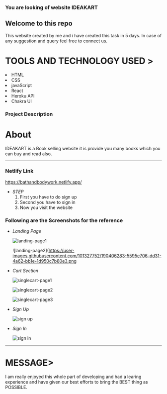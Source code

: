 ###  You are looking of website <span>IDEAKART<span>

 <h2>Welcome to this repo</h2>
 This website created by me and i have created this task in 5 days.
In case of any suggestion and query feel free to connect us.
 
 <h1>TOOLS AND TECHNOLOGY USED ></h1>
  <li>HTML</li>
  <li>CSS</li> 
  <li>javaScript</li>
  <li>React</li>
  <li>Heroku API</li>
  <li>Chakra UI</li>

 
### Project Description
 
 
 <h1>About </h1>
   IDEAKART is a Book selling website it is provide you many books which you can buy and read also.

---

### Netlify Link
 
https://bathandbodywork.netlify.app/
  
- *STEP*
  1.  First you have to do sign up
  2.  Second you have to sign in 
  3.  Now you visit the website
  
 
 
 ### Following are the Screenshots for the reference

- *Landing Page*
  
  ![landing-page1](https://user-images.githubusercontent.com/101327752/190406160-bca1b5b5-1e66-4bcf-9e60-980bae115428.png)
  
  ![landing-page2](https://user-images.githubusercontent.com/101327752/190406283-5595e706-dd31-4a62-bb1e-1d950c7b80e3.png

- *Cart Section*

  ![singlecart-page1](https://user-images.githubusercontent.com/101327752/190406417-cdbd5d37-ac43-4a38-97e2-844b24f1556b.png)
  
  ![singlecart-page2](https://user-images.githubusercontent.com/101327752/190406548-7b6a517c-24d7-4d31-a3b9-e0a2a962a7ae.png)
  
  ![singlecart-page3](https://user-images.githubusercontent.com/101327752/190406765-7ebb7425-cbf6-4596-bbd2-c5f971a9a8ba.png)

- *Sign Up*
  
  ![sign up](https://user-images.githubusercontent.com/101327752/190406862-d8617ddd-2216-48d0-8609-5da4acb7dfa5.png)
  
- *Sign In*
  
  ![sign in](https://user-images.githubusercontent.com/101327752/190407016-bd0c7f8f-1271-4e8e-b256-2c22ee6ad9e4.png)


------
 <h1>MESSAGE></h1>
I am really enjoyed this whole part of developing and had a learing experience and have given our best efforts to bring the BEST thing as POSSIBLE.


